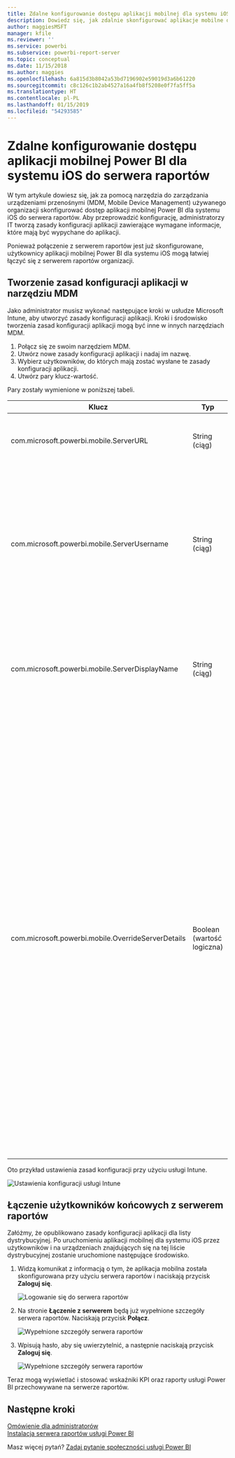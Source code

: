 ```yaml
---
title: Zdalne konfigurowanie dostępu aplikacji mobilnej dla systemu iOS do serwera raportów
description: Dowiedz się, jak zdalnie skonfigurować aplikacje mobilne dla systemu iOS na potrzeby serwera raportów.
author: maggiesMSFT
manager: kfile
ms.reviewer: ''
ms.service: powerbi
ms.subservice: powerbi-report-server
ms.topic: conceptual
ms.date: 11/15/2018
ms.author: maggies
ms.openlocfilehash: 6a815d3b8042a53bd7196902e59019d3a6b61220
ms.sourcegitcommit: c8c126c1b2ab4527a16a4fb8f5208e0f7fa5ff5a
ms.translationtype: HT
ms.contentlocale: pl-PL
ms.lasthandoff: 01/15/2019
ms.locfileid: "54293585"
---
```

# <a name="configure-power-bi-ios-mobile-app-access-to-a-report-server-remotely"></a>Zdalne konfigurowanie dostępu aplikacji mobilnej Power BI dla systemu iOS do serwera raportów

W tym artykule dowiesz się, jak za pomocą narzędzia do zarządzania urządzeniami przenośnymi (MDM, Mobile Device Management) używanego organizacji skonfigurować dostęp aplikacji mobilnej Power BI dla systemu iOS do serwera raportów. Aby przeprowadzić konfigurację, administratorzy IT tworzą zasady konfiguracji aplikacji zawierające wymagane informacje, które mają być wypychane do aplikacji. 

 Ponieważ połączenie z serwerem raportów jest już skonfigurowane, użytkownicy aplikacji mobilnej Power BI dla systemu iOS mogą łatwiej łączyć się z serwerem raportów organizacji. 

## <a name="create-the-app-configuration-policy-in-mdm-tool"></a>Tworzenie zasad konfiguracji aplikacji w narzędziu MDM 

Jako administrator musisz wykonać następujące kroki w usłudze Microsoft Intune, aby utworzyć zasady konfiguracji aplikacji. Kroki i środowisko tworzenia zasad konfiguracji aplikacji mogą być inne w innych narzędziach MDM. 

1. Połącz się ze swoim narzędziem MDM. 
2. Utwórz nowe zasady konfiguracji aplikacji i nadaj im nazwę. 
3. Wybierz użytkowników, do których mają zostać wysłane te zasady konfiguracji aplikacji. 
4. Utwórz pary klucz-wartość. 

Pary zostały wymienione w poniższej tabeli.

|Klucz  |Typ  |Opis  |
|---------|---------|---------|
| com.microsoft.powerbi.mobile.ServerURL | String (ciąg) | Adres URL serwera raportów </br> Powinien zaczynać się od ciągu http/https |
| com.microsoft.powerbi.mobile.ServerUsername | String (ciąg) | [opcjonalnie] </br> Nazwa użytkownika do używania podczas łączenia z serwerem. </br> Jeśli klucz nie istnieje, aplikacja wyświetla użytkownikowi monit, aby wpisał nazwę użytkownika na potrzeby połączenia.| 
| com.microsoft.powerbi.mobile.ServerDisplayName | String (ciąg) | [opcjonalnie] </br> Wartość domyślna to „Serwer raportów” </br> Przyjazna nazwa używana w aplikacji w celu reprezentowania serwera | 
| com.microsoft.powerbi.mobile.OverrideServerDetails | Boolean (wartość logiczna) | Wartość domyślna to True </br>Ustawienie wartości „True” powoduje zastąpienie dowolnej definicji serwera raportów, która już znajduje się na urządzeniu przenośnym. Istniejące serwery, które zostały już skonfigurowane, są usuwane. </br> Włączenie zastępowania uniemożliwia również użytkownikowi usunięcie tej konfiguracji. </br> Ustawienie wartości „False” powoduje dodanie wypchniętych wartości bez zmian istniejących ustawień. </br> Jeśli w aplikacji mobilnej jest już skonfigurowany ten sam adres URL serwera, aplikacja pozostawia konfigurację bez zmian. Aplikacja nie monituje użytkownika o ponowne uwierzytelnienie dla tego samego serwera. |

Oto przykład ustawienia zasad konfiguracji przy użyciu usługi Intune.

![Ustawienia konfiguracji usługi Intune](media/configure-powerbi-mobile-apps-remote/power-bi-ios-remote-configuration-settings.png)

## <a name="end-users-connecting-to-a-report-server"></a>Łączenie użytkowników końcowych z serwerem raportów

 Załóżmy, że opublikowano zasady konfiguracji aplikacji dla listy dystrybucyjnej. Po uruchomieniu aplikacji mobilnej dla systemu iOS przez użytkowników i na urządzeniach znajdujących się na tej liście dystrybucyjnej zostanie uruchomione następujące środowisko. 

1. Widzą komunikat z informacją o tym, że aplikacja mobilna została skonfigurowana przy użyciu serwera raportów i naciskają przycisk **Zaloguj się**.

    ![Logowanie się do serwera raportów](media/configure-powerbi-mobile-apps-remote/power-bi-config-server-sign-in.png)

2.  Na stronie **Łączenie z serwerem** będą już wypełnione szczegóły serwera raportów. Naciskają przycisk **Połącz**.

    ![Wypełnione szczegóły serwera raportów](media/configure-powerbi-mobile-apps-remote/power-bi-ios-remote-configure-connect-server.png)

3. Wpisują hasło, aby się uwierzytelnić, a następnie naciskają przycisk **Zaloguj się**. 

    ![Wypełnione szczegóły serwera raportów](media/configure-powerbi-mobile-apps-remote/power-bi-config-server-address.png)

Teraz mogą wyświetlać i stosować wskaźniki KPI oraz raporty usługi Power BI przechowywane na serwerze raportów.

## <a name="next-steps"></a>Następne kroki
[Omówienie dla administratorów](admin-handbook-overview.md)  
[Instalacja serwera raportów usługi Power BI](install-report-server.md)  

Masz więcej pytań? [Zadaj pytanie społeczności usługi Power BI](https://community.powerbi.com/)

